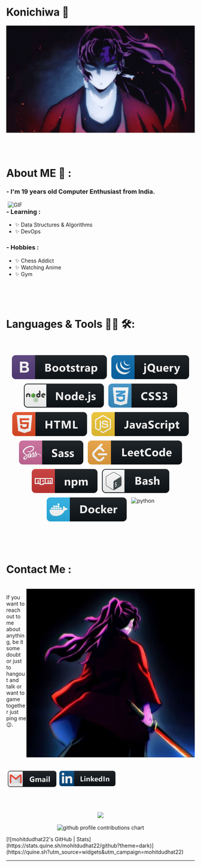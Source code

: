 # Konichiwa 👋

<div align="center">
<img hight="300" width="700" alt="GIF" align="center" src="./assets/1.gif">
</div>

</br>
</br>
</br>

# About ME 💬 :

### - I'm 19 years old Computer Enthusiast from India.

<img hight="400" width="500" alt="GIF" align="right" src="./assets/1936.gif">

### - Learning :

- ✨ Data Structures & Algorithms
- ✨ DevOps

### - Hobbies :

- ✨ Chess Addict
- ✨ Watching Anime
- ✨ Gym

</br>
</br>
</br>

# Languages & Tools 👨‍💻 🛠:

</br>

<p align="center">

<!-- For more icons please follow  https://github.com/MikeCodesDotNET/ColoredBadges -->

<img src="./svg/dev/frameworks/bootstrap.svg" alt="bootstrap" style="vertical-align:top; margin:6px 4px">
<img src="svg/dev/frameworks/jquery.svg" alt="jquery" style="vertical-align:top; margin:6px 4px">
<img src="svg/dev/frameworks/nodejs.svg" alt="nodejs" style="vertical-align:top; margin:6px 4px">
<img src="svg/dev/languages/css3.svg" alt="css3" style="vertical-align:top; margin:6px 4px">
<img src="svg/dev/languages/html.svg" alt="html" style="vertical-align:top; margin:6px 4px">
<img src="svg/dev/languages/js.svg" alt="js" style="vertical-align:top; margin:6px 4px">
<img src="svg/dev/languages/sass.svg" alt="sass" style="vertical-align:top; margin:6px 4px">
<img src="svg/dev/services/leetcode.svg" alt="leetcode" style="vertical-align:top; margin:6px 4px">
<img src="svg/dev/services/npm.svg" alt="npm" style="vertical-align:top; margin:6px 4px">
<img src="svg/dev/tools/bash.svg" alt="bash" style="vertical-align:top; margin:6px 4px">
<img src="svg/dev/tools/docker.svg" alt="docker" style="vertical-align:top; margin:6px 4px">
<img src=".svg/dev/tools/python.svg" alt="python"  style="vertical-align:top; margin:6px 4px">
</p>
</br>
</br>
</br>

# Contact Me :

<p>
 </br>

<img hight="300" width="450" align="right" alt="GIF" src="./assets/3.jpg" style = "margin-bottom:30px">

If you want to reach out to me about anything, be it some doubt or just to hangout and talk or want to game together just ping me 😉.

<a href="mailto:mohitdudhat22@gmail.com">
 <img align="left" alt="Gmail" width="130" hight="100" src="./icons/gmail.png"   style="vertical-align:top; margin:6px 4px"/>
</a>
<a href="https://www.linkedin.com/in/mohit-dudhat-8b93bb29b">
  <img align="left" alt="Linkedin" width="150" hight="100" src="./icons/linkedin.png"  style="vertical-align:top; margin:6px 4px"/>
</br>
</br>
</br>
</a>

 </p>

</br>
</br>
</br>
</br>
</br>
</br>
</br>
<!-- <h1 align="center">Hi 👋, I'm Bap</h1>
<h3 align="center">I'm the Lead DevRel@Quine, a deep tech start up helping developers monetise their reputation!</h3> ** -->
<!-- 
<div>
- 📊 I worked in Analytics at TikTok, Glovo and Uber for the past couple of years.

- 📝 I regularly write articles on [dev.to](https://dev.to/fernandezbaptiste)

- 💬 Ask me about **DevRel, Data Analysis and content creation,**

- 🔭 I’m currently working on [building a simple repo for everyone to learn how to contribute](https://github.com/quine-sh/Your-First-Contribution)

- 🤝 I’m looking for help with **in building cool developer communities**

- 🌱 I’m trying to learn **Solidity**

- ⚡ Fun fact \*\*I can speak Mandarin :
</div> -->

<p align="center" >  
  <a href="https://github.com/anuraghazra/github-readme-stats"> 
<img  src="https://github-readme-stats.vercel.app/api?username=mohitdudhat22&&show_icons=true&theme=radical"/>
  </a>
<p align="center" >
	<picture>
	  <source media="(prefers-color-scheme: dark)"  srcset="https://raw.githubusercontent.com/mohitdudhat22/mohitdudhat22/output-3d-contrib/night.svg" />
	  <source media="(prefers-color-scheme: light)" srcset="https://raw.githubusercontent.com/mohitdudhat22/mohitdudhat22/output-3d-contrib/day.svg" />
	  <img alt="github profile contributions chart"    src="https://raw.githubusercontent.com/mohitdudhat22/mohitdudhat22/output-3d-contrib/day.svg" />
	</picture>
</p>
[![mohitdudhat22's GitHub | Stats](https://stats.quine.sh/mohitdudhat22/github?theme=dark)](https://quine.sh?utm_source=widgets&utm_campaign=mohitdudhat22)

  </p>

---
